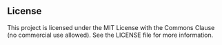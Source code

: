 ## License
This project is licensed under the MIT License with the Commons Clause (no commercial use allowed). See the LICENSE file for more information.
